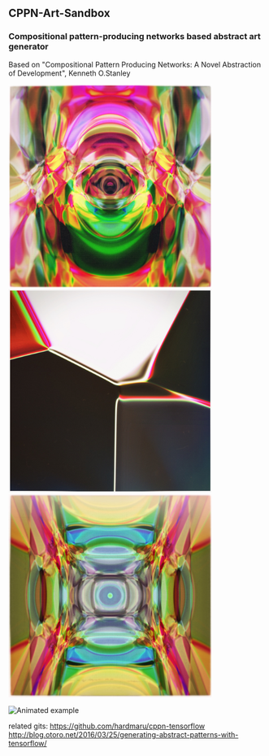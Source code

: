 ## CPPN-Art-Sandbox
### Compositional pattern-producing networks based abstract art generator
Based on "Compositional Pattern Producing Networks: A Novel Abstraction of Development", Kenneth O.Stanley



<img src="https://github.com/audeberc/CPPN-Art-Sandbox/blob/master/illustrations/ex1.jpg" width="400" height="400" />
<img src="https://github.com/audeberc/CPPN-Art-Sandbox/blob/master/illustrations/ex2.jpg" width="400" height="400" />
<img src="https://github.com/audeberc/CPPN-Art-Sandbox/blob/master/illustrations/ex3.jpg" width="400" height="400" />



![Animated example](https://gfycat.com/PettyImportantBlueshark)







related gits:
https://github.com/hardmaru/cppn-tensorflow
http://blog.otoro.net/2016/03/25/generating-abstract-patterns-with-tensorflow/
